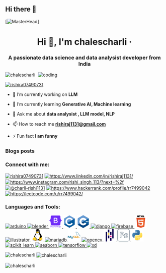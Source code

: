 ## Hi there 👋

[![MasterHead](https://media.istockphoto.com/id/1473149698/photo/business-finance-data-analytics-graph-advisor-using-kpi-dashboard-on-virtual-screen-financial.jpg?s=1024x1024&w=is&k=20&c=5S-E0wmpkVVHpXCmWie3NPWVtsR-feZ9XcSlkTQUUTo=)]
<h1 align="center">Hi 👋, I'm chalescharli ·</h1>
<h3 align="center">A passionate data science and data analysist developer from India</h3>
<img align= "right" alt= "coding" width = "400" src="https://img.freepik.com/free-photo/programming-background-with-person-working-with-codes-computer_23-2150010125.jpg?w=1060&t=st=1718056809~exp=1718057409~hmac=001a3bf16a23b5832215af6ed80ce70785583dc01853106084d6b845ab34786b">

<p align="left"> <img src="https://komarev.com/ghpvc/?username=chalescharli&label=Profile%20views&color=0e75b6&style=flat" alt="chalescharli" /> </p>

<p align="left"> <a href="https://twitter.com/rishira07490731" target="blank"><img src="https://img.shields.io/twitter/follow/rishira07490731?logo=twitter&style=for-the-badge" alt="rishira07490731" /></a> </p>

- 🔭 I’m currently working on **LLM**

- 🌱 I’m currently learning **Generative AI, Machine learning**

- 💬 Ask me about **data analysist , LLM model, NLP**

- 📫 How to reach me **rishiraj1131@gmail.com**

- ⚡ Fun fact **I am funny**

### Blogs posts
<!-- BLOG-POST-LIST:START -->
<!-- BLOG-POST-LIST:END -->

<h3 align="left">Connect with me:</h3>
<p align="left">
<a href="https://twitter.com/rishira07490731" target="blank"><img align="center" src="https://raw.githubusercontent.com/rahuldkjain/github-profile-readme-generator/master/src/images/icons/Social/twitter.svg" alt="rishira07490731" height="30" width="40" /></a>
<a href="https://linkedin.com/in/https://www.linkedin.com/in/rishiraj1131/" target="blank"><img align="center" src="https://raw.githubusercontent.com/rahuldkjain/github-profile-readme-generator/master/src/images/icons/Social/linked-in-alt.svg" alt="https://www.linkedin.com/in/rishiraj1131/" height="30" width="40" /></a>
<a href="https://instagram.com/https://www.instagram.com/rishi_singh_113/?next=%2f" target="blank"><img align="center" src="https://raw.githubusercontent.com/rahuldkjain/github-profile-readme-generator/master/src/images/icons/Social/instagram.svg" alt="https://www.instagram.com/rishi_singh_113/?next=%2f" height="30" width="40" /></a>
<a href="https://medium.com/@charli-rishi1131" target="blank"><img align="center" src="https://raw.githubusercontent.com/rahuldkjain/github-profile-readme-generator/master/src/images/icons/Social/medium.svg" alt="@charli-rishi1131" height="30" width="40" /></a>
<a href="https://www.hackerrank.com/https://www.hackerrank.com/profile/rr7499042" target="blank"><img align="center" src="https://raw.githubusercontent.com/rahuldkjain/github-profile-readme-generator/master/src/images/icons/Social/hackerrank.svg" alt="https://www.hackerrank.com/profile/rr7499042" height="30" width="40" /></a>
<a href="https://www.leetcode.com/https://leetcode.com/u/rr7499042/" target="blank"><img align="center" src="https://raw.githubusercontent.com/rahuldkjain/github-profile-readme-generator/master/src/images/icons/Social/leet-code.svg" alt="https://leetcode.com/u/rr7499042/" height="30" width="40" /></a>
</p>

<h3 align="left">Languages and Tools:</h3>
<p align="left"> <a href="https://www.arduino.cc/" target="_blank" rel="noreferrer"> <img src="https://cdn.worldvectorlogo.com/logos/arduino-1.svg" alt="arduino" width="40" height="40"/> </a> <a href="https://www.blender.org/" target="_blank" rel="noreferrer"> <img src="https://download.blender.org/branding/community/blender_community_badge_white.svg" alt="blender" width="40" height="40"/> </a> <a href="https://getbootstrap.com" target="_blank" rel="noreferrer"> <img src="https://raw.githubusercontent.com/devicons/devicon/master/icons/bootstrap/bootstrap-plain-wordmark.svg" alt="bootstrap" width="40" height="40"/> </a> <a href="https://www.cprogramming.com/" target="_blank" rel="noreferrer"> <img src="https://raw.githubusercontent.com/devicons/devicon/master/icons/c/c-original.svg" alt="c" width="40" height="40"/> </a> <a href="https://www.w3schools.com/cpp/" target="_blank" rel="noreferrer"> <img src="https://raw.githubusercontent.com/devicons/devicon/master/icons/cplusplus/cplusplus-original.svg" alt="cplusplus" width="40" height="40"/> </a> <a href="https://www.djangoproject.com/" target="_blank" rel="noreferrer"> <img src="https://cdn.worldvectorlogo.com/logos/django.svg" alt="django" width="40" height="40"/> </a> <a href="https://firebase.google.com/" target="_blank" rel="noreferrer"> <img src="https://www.vectorlogo.zone/logos/firebase/firebase-icon.svg" alt="firebase" width="40" height="40"/> </a> <a href="https://www.w3.org/html/" target="_blank" rel="noreferrer"> <img src="https://raw.githubusercontent.com/devicons/devicon/master/icons/html5/html5-original-wordmark.svg" alt="html5" width="40" height="40"/> </a> <a href="https://www.adobe.com/in/products/illustrator.html" target="_blank" rel="noreferrer"> <img src="https://www.vectorlogo.zone/logos/adobe_illustrator/adobe_illustrator-icon.svg" alt="illustrator" width="40" height="40"/> </a> <a href="https://www.linux.org/" target="_blank" rel="noreferrer"> <img src="https://raw.githubusercontent.com/devicons/devicon/master/icons/linux/linux-original.svg" alt="linux" width="40" height="40"/> </a> <a href="https://mariadb.org/" target="_blank" rel="noreferrer"> <img src="https://www.vectorlogo.zone/logos/mariadb/mariadb-icon.svg" alt="mariadb" width="40" height="40"/> </a> <a href="https://www.mysql.com/" target="_blank" rel="noreferrer"> <img src="https://raw.githubusercontent.com/devicons/devicon/master/icons/mysql/mysql-original-wordmark.svg" alt="mysql" width="40" height="40"/> </a> <a href="https://opencv.org/" target="_blank" rel="noreferrer"> <img src="https://www.vectorlogo.zone/logos/opencv/opencv-icon.svg" alt="opencv" width="40" height="40"/> </a> <a href="https://pandas.pydata.org/" target="_blank" rel="noreferrer"> <img src="https://raw.githubusercontent.com/devicons/devicon/2ae2a900d2f041da66e950e4d48052658d850630/icons/pandas/pandas-original.svg" alt="pandas" width="40" height="40"/> </a> <a href="https://www.photoshop.com/en" target="_blank" rel="noreferrer"> <img src="https://raw.githubusercontent.com/devicons/devicon/master/icons/photoshop/photoshop-line.svg" alt="photoshop" width="40" height="40"/> </a> <a href="https://www.python.org" target="_blank" rel="noreferrer"> <img src="https://raw.githubusercontent.com/devicons/devicon/master/icons/python/python-original.svg" alt="python" width="40" height="40"/> </a> <a href="https://scikit-learn.org/" target="_blank" rel="noreferrer"> <img src="https://upload.wikimedia.org/wikipedia/commons/0/05/Scikit_learn_logo_small.svg" alt="scikit_learn" width="40" height="40"/> </a> <a href="https://seaborn.pydata.org/" target="_blank" rel="noreferrer"> <img src="https://seaborn.pydata.org/_images/logo-mark-lightbg.svg" alt="seaborn" width="40" height="40"/> </a> <a href="https://www.tensorflow.org" target="_blank" rel="noreferrer"> <img src="https://www.vectorlogo.zone/logos/tensorflow/tensorflow-icon.svg" alt="tensorflow" width="40" height="40"/> </a> <a href="https://www.adobe.com/products/xd.html" target="_blank" rel="noreferrer"> <img src="https://cdn.worldvectorlogo.com/logos/adobe-xd.svg" alt="xd" width="40" height="40"/> </a> </p>

<p><img align="left" src="https://github-readme-stats.vercel.app/api/top-langs?username=chalescharli&show_icons=true&locale=en&layout=compact" alt="chalescharli" /></p>

<p>&nbsp;<img align="center" src="https://github-readme-stats.vercel.app/api?username=chalescharli&show_icons=true&locale=en" alt="chalescharli" /></p>

<p><img align="center" src="https://github-readme-streak-stats.herokuapp.com/?user=chalescharli&" alt="chalescharli" /></p>

